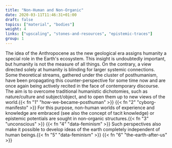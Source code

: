 ```yaml
---
title: "Non-Human and Non-Organic"
date: 2020-03-11T11:46:31+01:00
draft: false
topics: ["material", "bodies"]
weight: 4
links: ["upscaling", "stones-and-resources", "epistemic-traces"]
group: 1
---
```


The idea of the Anthropocene as the new geological era assigns humanity a special role in the Earth's ecosystem. This insight is undoubtedly important, but humanity is not the measure of all things. On the contrary, a view directed solely at humanity is blinding for larger systemic connections. Some theoretical streams, gathered under the cluster of posthumanism, have been propagating this counter-perspective for some time now and are once again being actively recited in the face of contemporary discourse. The aim is to overcome traditional humanistic dichotomies, such as nature/culture and subject/object, and to open them up to new views of the world.{{< fn "1" "how-we-became-posthuman" >}} {{< fn "2" "cyborg-manifesto" >}} For this purpose, non-human worlds of experience and knowledge are embraced (see also the concept of tacit knowledge) or epistemic potentials are sought in non-organic structures.{{< fn "3" "unconscious" >}} {{< fn "4" "data-feminism" >}} Such perspectives also make it possible to develop ideas of the earth completely independent of human beings.{{< fn "5" "data-feminism" >}} {{< fn "6" "the-earth-after-us" >}}